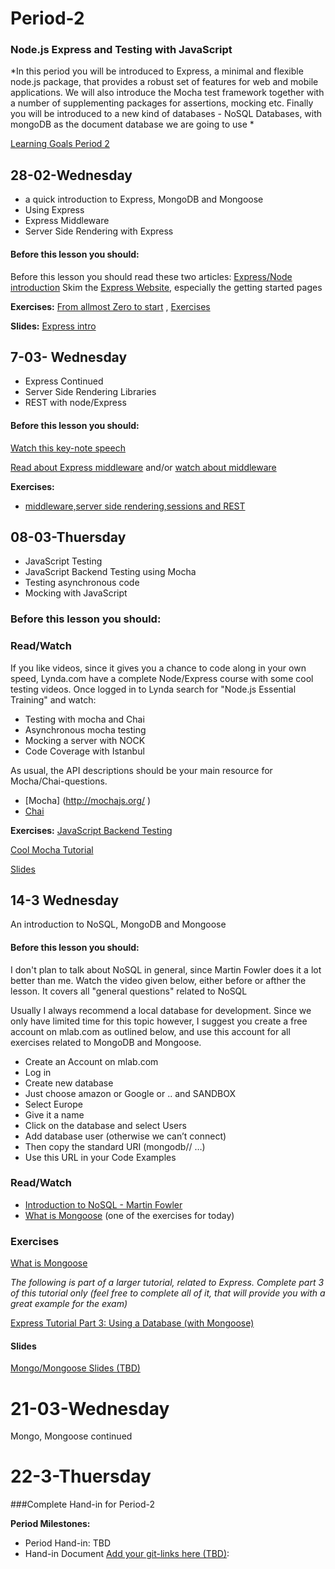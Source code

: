 # Period-2  
### Node.js Express and Testing with JavaScript   

*In this period you will be introduced to Express, a minimal and flexible node.js package, that provides a robust set of features for web and mobile applications. We will also introduce the Mocha test framework together with a number of supplementing packages for assertions, mocking etc. Finally you will be introduced to a new kind of databases - NoSQL Databases, with mongoDB as the document database we are going to use  *

[Learning Goals Period 2](https://docs.google.com/document/d/1k6vlt9gwil8SH291JutVdgdxUK08cqwXTt0Nhn7xAyk/edit?usp=sharing)

## 28-02-Wednesday
* a quick introduction to Express, MongoDB and Mongoose
* Using Express
* Express Middleware
* Server Side Rendering with Express

#### Before this lesson you should:

Before this lesson you should read these two articles:
[Express/Node introduction](https://developer.mozilla.org/en-US/docs/Learn/Server-side/Express_Nodejs/Introduction)
Skim the [Express Website](https://expressjs.com/en/starter/installing.html), especially the getting started pages



**Exercises:** [From allmost Zero to start](https://docs.google.com/document/d/12AKRDn-PGH4mkBuKgVpKxqXAw33R5x9DX-QrIHzaPAY) , [Exercises](https://docs.google.com/document/d/1-Bu_FC___DM9tS8fugsLe4EnwjPs4OSYCe6PMsCVE2Y/edit?usp=sharing)   

**Slides:** [Express intro](http://slides.mydemos.dk/express1/express1.html#1)

## 7-03- Wednesday
* Express Continued
* Server Side Rendering Libraries
* REST with node/Express

#### Before this lesson you should:
[Watch this key-note speech](http://expressjs.com/)

[Read about Express middleware](https://expressjs.com/en/guide/using-middleware.html)  and/or [watch about middleware](https://www.youtube.com/watch?v=9HOem0amlyg)


**Exercises:**
* [middleware,server side rendering,sessions and REST](https://docs.google.com/document/d/1-Bu_FC___DM9tS8fugsLe4EnwjPs4OSYCe6PMsCVE2Y/edit?usp=sharing)

## 08-03-Thuersday
* JavaScript Testing
* JavaScript Backend Testing using Mocha
* Testing asynchronous code
* Mocking with JavaScript

### Before this lesson you should:

### Read/Watch
If you like videos, since it gives you a chance to code along in your own speed, Lynda.com have a complete Node/Express course with some cool testing videos. 
Once logged in to Lynda search for "Node.js Essential Training" and watch:
* Testing with mocha and Chai
*	Asynchronous mocha testing
*	Mocking a server with NOCK
*	Code Coverage with Istanbul

As usual, the API descriptions should be your main resource for Mocha/Chai-questions.
*	[Mocha] (http://mochajs.org/ )
* [Chai](http://chaijs.com/api/bdd/#method_throw)


**Exercises:** [JavaScript Backend Testing](https://docs.google.com/document/d/1-QQ9lszUVLpRF8thEkNYJeXdBOpQpWGdKJ7PwgHom6A/edit?usp=sharing)

[Cool Mocha Tutorial](https://semaphoreci.com/community/tutorials/getting-started-with-node-js-and-mocha)

[Slides](http://slides.mydemos.dk/test1/unitTestingBackend.html#1)


## 14-3 Wednesday
An introduction to NoSQL, MongoDB and Mongoose

#### Before this lesson you should:
I don't plan to talk about NoSQL in general, since Martin Fowler does it a lot better than me. Watch the video given below, either before or afther the lesson. It covers all "general questions" related to NoSQL

Usually I always recommend a local database for development. Since we only have limited time for this topic however, I suggest you create a free account on mlab.com as outlined below, and use this account for all exercises related to MongoDB and Mongoose.
- Create an Account on mlab.com
- Log in
- Create new database
- Just choose amazon or Google or .. and SANDBOX
- Select Europe
- Give it a name
- Click on the database and select Users
- Add database user (otherwise we can’t connect)
- Then copy the standard URI (mongodb// …)
- Use this URL in your Code Examples

### Read/Watch
- [Introduction to NoSQL - Martin Fowler](https://www.youtube.com/watch?v=qI_g07C_Q5I)
- [What is Mongoose](https://scotch.io/tutorials/using-mongoosejs-in-node-js-and-mongodb-applications) (one of the exercises for today)

### Exercises
 [What is Mongoose](https://scotch.io/tutorials/using-mongoosejs-in-node-js-and-mongodb-applications)
 
 *The following is part of a larger tutorial, related to Express. Complete part 3 of this tutorial only (feel free to complete all of it, that will provide you with a great example for the exam)*
 
 [Express Tutorial Part 3: Using a Database (with Mongoose)](https://developer.mozilla.org/en-US/docs/Learn/Server-side/Express_Nodejs/mongoose#Mongoose_primer)

#### Slides
[Mongo/Mongoose Slides (TBD)]()

# 21-03-Wednesday
Mongo, Mongoose continued

# 22-3-Thuersday
###Complete Hand-in for Period-2

**Period Milestones:**
* Period Hand-in: TBD
* Hand-in Document [Add your git-links here (TBD)](#):  


